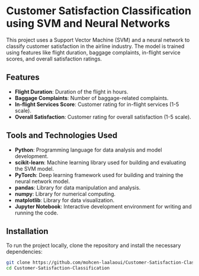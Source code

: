 # Customer Satisfaction Classification using SVM and Neural Networks

This project uses a Support Vector Machine (SVM) and a neural network to classify customer satisfaction in the airline industry. 
The model is trained using features like flight duration, baggage complaints, in-flight service scores, and overall satisfaction ratings.

## Features

- **Flight Duration**: Duration of the flight in hours.
- **Baggage Complaints**: Number of baggage-related complaints.
- **In-flight Services Score**: Customer rating for in-flight services (1-5 scale).
- **Overall Satisfaction**: Customer rating for overall satisfaction (1-5 scale).

## Tools and Technologies Used

- **Python**: Programming language for data analysis and model development.
- **scikit-learn**: Machine learning library used for building and evaluating the SVM model.
- **PyTorch**: Deep learning framework used for building and training the neural network model.
- **pandas**: Library for data manipulation and analysis.
- **numpy**: Library for numerical computing.
- **matplotlib**: Library for data visualization.
- **Jupyter Notebook**: Interactive development environment for writing and running the code.

## Installation

To run the project locally, clone the repository and install the necessary dependencies:

```bash
git clone https://github.com/mohcen-laalaoui/Customer-Satisfaction-Classification.git
cd Customer-Satisfaction-Classification
